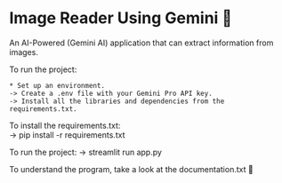 # Image Reader Using Gemini 🌟
An AI-Powered (Gemini AI) application that can extract information from images.

To run the project:

    * Set up an environment.
    -> Create a .env file with your Gemini Pro API key.
    -> Install all the libraries and dependencies from the requirements.txt.

To install the requirements.txt:  
    -> pip install -r requirements.txt

To run the project:
    -> streamlit run app.py

To understand the program, take a look at the documentation.txt 📖
